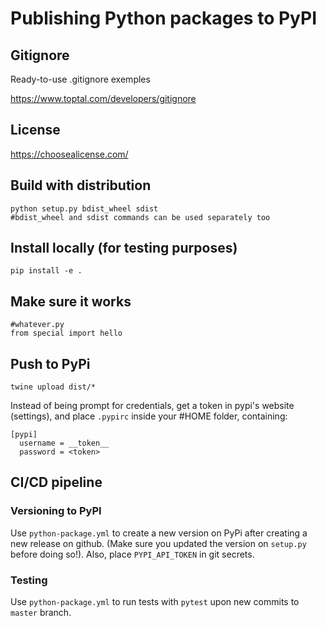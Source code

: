 # Publishing Python packages to PyPI


## Gitignore
Ready-to-use .gitignore exemples

https://www.toptal.com/developers/gitignore

## License
https://choosealicense.com/


## Build with distribution

    python setup.py bdist_wheel sdist
    #bdist_wheel and sdist commands can be used separately too

## Install locally (for testing purposes)
    pip install -e .

## Make sure it works
    #whatever.py
    from special import hello

## Push to PyPi
    twine upload dist/*

Instead of being prompt for credentials, get a token in pypi's website (settings), and place `.pypirc` inside your #HOME folder, containing:

```
[pypi]
  username = __token__
  password = <token>

```
## CI/CD pipeline
### Versioning to PyPI
Use `python-package.yml` to create a new version on PyPi after creating a new release on github. (Make sure you updated the version on `setup.py` before doing so!). Also, place `PYPI_API_TOKEN` in git secrets.

### Testing
Use `python-package.yml` to run tests with `pytest` upon new commits to `master` branch.